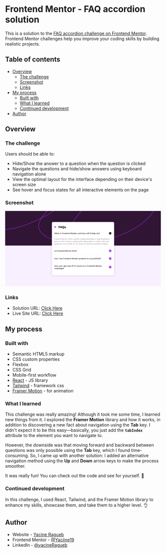 # Frontend Mentor - FAQ accordion solution

This is a solution to the [FAQ accordion challenge on Frontend Mentor](https://www.frontendmentor.io/challenges/faq-accordion-wyfFdeBwBz). Frontend Mentor challenges help you improve your coding skills by building realistic projects. 

## Table of contents

- [Overview](#overview)
  - [The challenge](#the-challenge)
  - [Screenshot](#screenshot)
  - [Links](#links)
- [My process](#my-process)
  - [Built with](#built-with)
  - [What I learned](#what-i-learned)
  - [Continued development](#continued-development)
- [Author](#author)

## Overview

### The challenge

Users should be able to:

- Hide/Show the answer to a question when the question is clicked
- Navigate the questions and hide/show answers using keyboard navigation alone
- View the optimal layout for the interface depending on their device's screen size
- See hover and focus states for all interactive elements on the page

### Screenshot

![](public/screenshot.jpeg)

### Links

- Solution URL: [Click Here](https://github.com/Yaciine19/Frontend-challenge/tree/master/faq-accordion-main)
- Live Site URL: [Click Here](https://faq-accordion-challenge-lemon.vercel.app/)

## My process

### Built with

- Semantic HTML5 markup
- CSS custom properties
- Flexbox
- CSS Grid
- Mobile-first workflow
- [React](https://reactjs.org/) - JS library
- [Tailwind](https://tailwindcss.com/) - framework css
- [Framer Motion](https://motion.dev/) - for animation

### What I learned

This challenge was really amazing! Although it took me some time, I learned new things from it. I explored the **Framer Motion** library and how it works, in addition to discovering a new fact about navigation using the **Tab** key. I didn't expect it to be this easy—basically, you just add the **`tabIndex`** attribute to the element you want to navigate to.  

However, the downside was that moving forward and backward between questions was only possible using the **Tab** key, which I found time-consuming. So, I came up with another solution: I added an alternative navigation method using the **Up** and **Down** arrow keys to make the process smoother.  

It was really fun! You can check out the code and see for yourself. 🚀

### Continued development

In this challenge, I used React, Tailwind, and the Framer Motion library to enhance my skills, showcase them, and take them to a higher level. 👌

## Author

- Website - [Yacine Ragueb](https://yacineragueb.vercel.app/)
- Frontend Mentor - [@Yaciine19](https://www.frontendmentor.io/profile/Yaciine19)
- LinkedIn - [@yacineRagueb](https://www.linkedin.com/in/yacine-ragueb-8033a9302/)
